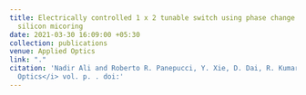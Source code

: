 ```yaml
---
title: Electrically controlled 1 x 2 tunable switch using phase change material embedded
  silicon micoring
date: 2021-03-30 16:09:00 +05:30
collection: publications
venue: Applied Optics
link: "."
citation: 'Nadir Ali and Roberto R. Panepucci, Y. Xie, D. Dai, R. Kumar, 2021. <i>Applied
  Optics</i> vol. p. . doi:'
---
```



